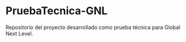 # PruebaTecnica-GNL
Repositorio del proyecto desarrollado como prueba técnica para Global Next Level.
